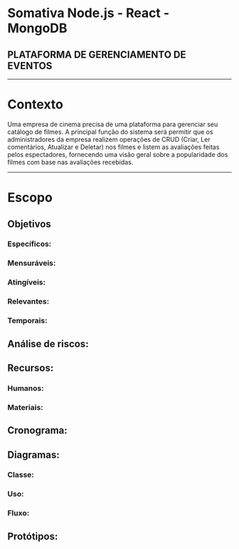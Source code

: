 # Somativa Node.js - React - MongoDB
## PLATAFORMA DE GERENCIAMENTO DE EVENTOS

---

# Contexto
Uma empresa de cinema precisa de uma plataforma para gerenciar seu catálogo de filmes. A principal função do sistema será permitir que os administradores da empresa realizem operações de CRUD (Criar, Ler comentários, Atualizar e Deletar) nos filmes e listem as avaliações feitas pelos espectadores, fornecendo uma visão geral sobre a popularidade dos filmes com base nas avaliações recebidas. 

---

# Escopo
## Objetivos
### Específicos:

### Mensuráveis:

### Atingíveis:

### Relevantes:

### Temporais:

## Análise de riscos:

## Recursos:
### Humanos:

### Materiais:

## Cronograma:


## Diagramas:
### Classe:

### Uso:

### Fluxo:

## Protótipos: